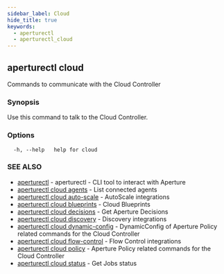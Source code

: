 ```yaml
---
sidebar_label: Cloud
hide_title: true
keywords:
  - aperturectl
  - aperturectl_cloud
---
```


<!-- markdownlint-disable -->

## aperturectl cloud

Commands to communicate with the Cloud Controller

### Synopsis

Use this command to talk to the Cloud Controller.

### Options

```
  -h, --help   help for cloud
```

### SEE ALSO

- [aperturectl](/reference/aperturectl/aperturectl.md) - aperturectl - CLI tool to interact with Aperture
- [aperturectl cloud agents](/reference/aperturectl/cloud/agents/agents.md) - List connected agents
- [aperturectl cloud auto-scale](/reference/aperturectl/cloud/auto-scale/auto-scale.md) - AutoScale integrations
- [aperturectl cloud blueprints](/reference/aperturectl/cloud/blueprints/blueprints.md) - Cloud Blueprints
- [aperturectl cloud decisions](/reference/aperturectl/cloud/decisions/decisions.md) - Get Aperture Decisions
- [aperturectl cloud discovery](/reference/aperturectl/cloud/discovery/discovery.md) - Discovery integrations
- [aperturectl cloud dynamic-config](/reference/aperturectl/cloud/dynamic-config/dynamic-config.md) - DynamicConfig of Aperture Policy related commands for the Cloud Controller
- [aperturectl cloud flow-control](/reference/aperturectl/cloud/flow-control/flow-control.md) - Flow Control integrations
- [aperturectl cloud policy](/reference/aperturectl/cloud/policy/policy.md) - Aperture Policy related commands for the Cloud Controller
- [aperturectl cloud status](/reference/aperturectl/cloud/status/status.md) - Get Jobs status
